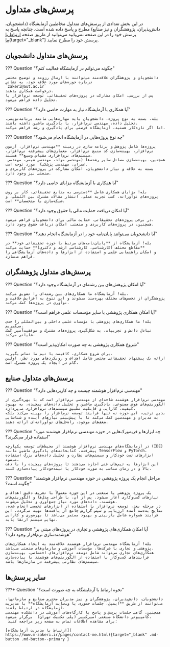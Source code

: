 # پرسش‌های متداول 
در این بخش تعدادی از پرسش‌های متداول مخاطبین آزمایشگاه (دانشجویان، دانش‌پذیران، پژوهشگران و نیز صنایع) مطرح و پاسخ داده شده است. 
چنانچه پاسخ به پرسش خود را در این صفحه نمی‌یابید می‌توانید از طریق صفحه [ارتباط با ما](contact.md){target="_blank"} پرسش خود را مطرح نمایید. 


## پرسش‌های متداول دانشجویان

??? Question "چگونه می‌توانم در آزمایشگاه فعالیت کنم؟"
    
    دانشجویان و پژوهشگران علاقه‌مند می‌توانند با ارسال رزومه و توضیح مختصر درباره حوزه‌های مورد علاقه خود، به نشانی 
    `zakeri@aut.ac.ir`
    درخواست همکاری بدهند.  
    پس از بررسی، امکان مشارکت در پروژه‌های تحقیقاتی، توسعه نرم‌افزار یا تحلیل داده فراهم می‌شود.


??? Question "آیا همکاری با آزمایشگاه نیاز به مهارت خاصی دارد؟"

    بله، بسته به نوع پروژه، دانشجویان باید مهارت‌هایی مانند برنامه‌نویسی، تحلیل داده، مهندسی نرم‌افزار، یا یادگیری ماشین داشته باشند.  
    اما اگر تازه‌کار هستید، آزمایشگاه فرصتی برای یادگیری و رشد فراهم می‌کند.


??? Question "چه نوع پروژه‌هایی در آزمایشگاه انجام می‌شود؟"

    پروژه‌ها شامل پژوهش و برنامه سازی در زمینه **مهندسی نرم‌افزار، آزمون نرم‌افزار، بهینه‌سازی کد منبع نرم‌افزار، معماری‌های پیشرفته نرم‌افزار، سیستم‌های نرم‌افزاری مقیاس وسیع** هستند. 
     همچنین، بهینه‌سازی مسائل سایر رشته‌ها (مهندسی مواد، مهندسی شیمی، مهندسی عمران، مهندسی پزشکی)  مورد توجه است. 
    بسته به علاقه و نیاز دانشجویان، امکان مشارکت در پروژه‌های کاربردی و صنعتی نیز وجود دارد.


??? Question "آیا همکاری با آزمایشگاه مزایای خاصی دارد؟"

    بله! مزایای همکاری شامل **دسترسی به منابع تحقیقاتی، کار بر روی پروژه‌های نوآورانه، کسب تجربه عملی، انتشار مقالات مشترک بین اللملی، و شبکه‌سازی با متخصصان** است.


??? Question "آیا امکان دریافت حمایت مالی یا حقوق وجود دارد؟"

    در برخی پروژه‌های تحقیقاتی، حمایت مالی برای دانشجویان فراهم می‌شود.  
    همچنین، در پروژه‌های کاربردی و صنعتی، امکان دریافت حقوق وجود دارد.


??? Question "آیا دانشجویان می‌توانند پایان‌نامه خود را در آزمایشگاه انجام دهند؟"

    بله! آزمایشگاه از **پایان‌نامه‌های مرتبط با حوزه تحقیقاتی خود** در **مقاطع مختلف (کارشناسی، کارشناسی ارشد و دکتری)** حمایت می‌کند  
    و امکان راهنمایی علمی و استفاده از ابزارها و داده‌های آزمایشگاهی را فراهم می‌سازد.




## پرسش‌های متداول پژوهشگران 

??? Question "آیا امکان پژوهش‌های بین رشته‌ای در آزمایشگاه وجود دارد؟"

    بله! آزمایشگاه ما همکاری‌های بین رشته‌ای را تشویق می‌کند.
    پژوهشگران از تخصص‌های مختلف بهره‌مند می‌شوند و این تنوع به افزایش خلاقیت و نوآوری در پروژه‌ها کمک می‌کند.



??? Question "آیا امکان همکاری پژوهشی با سایر مؤسسات علمی فراهم است؟"

    بله! ما همکاری‌های پژوهشی با مؤسسات علمی داخلی و بین‌المللی را جدی می‌گیریم.
    تبادل دانش و تجربیات، به شکل‌گیری پروژه‌های مشترک و موفقیت‌آمیز کمک شایانی می‌کند.


??? Question "شروع همکاری پژوهشی به چه صورت امکان‌پذیر است؟"

    برای شروع همکاری، کافیست با تیم ما تماس بگیرید.
    ارائه یک پیشنهاد تحقیقاتی مختصر شامل اهداف و رویکردهای مورد نظر، اولین گام در ایجاد یک پروژه مشترک است.



## پرسش‌های متداول صنایع


??? Question "مهندسی نرم‌افزار هوشمند چیست و چه کاربردهایی دارد؟"

    مهندسی نرم‌افزار هوشمند شاخه‌ای از مهندسی نرم‌افزار است که با بهره‌گیری از الگوریتم‌های هوش مصنوعی، یادگیری ماشین و تحلیل داده‌های پیچیده، به بهبود کیفیت، کارایی و قابلیت تطبیق سیستم‌های نرم‌افزاری می‌پردازد.
    بدین ترتیب، این حوزه نه تنها فرآیند توسعه نرم‌افزار را بهینه می‌کند بلکه به مدیران و مهندسین کمک می‌کند تا با پیش‌بینی نیازهای آینده و شناسایی ضعف‌های موجود، راه‌حل‌های نوآورانه‌ای ارائه دهند.



??? Question "چه ابزارها و فریمورک‌هایی در حوزه مهندسی نرم‌افزار هوشمند مورد استفاده قرار می‌گیرند؟"

    در آزمایشگاه‌های مهندسی نرم‌افزار هوشمند از محیط‌های توسعه یکپارچه (IDE) پیشرفته، کتابخانه‌های یادگیری ماشین مانند TensorFlow و PyTorch، ابزارهای تست خودکار و سیستم‌های نظارت و تحلیل داده‌های بزرگ استفاده می‌شود.
    این ابزارها به تیم‌های فنی اجازه می‌دهند تا پروژه‌های پیچیده را با دقت بالا و در زمان مناسب به صورت خودکار یا نیمه‌خودکار پیاده‌سازی کنند.



??? Question "مراحل انجام یک پروژه پژوهشی در حوزه مهندسی نرم‌افزار هوشمند چگونه است؟"

    یک پروژه پژوهشی یا صنعتی در این حوزه معمولاً با تعریف دقیق اهداف و نیازهای کسب‌وکاری آغاز می‌شود. پس از آن، با طراحی مدل‌ها و الگوریتم‌های هوشمند، داده‌های مورد نیاز جمع‌آوری و تحلیل می‌شوند.
    در مرحله بعد، توسعه نرم‌افزار با استفاده از ابزارهای تخصصی انجام شده، نتایج به‌دست آمده ارزیابی و سپس گزارش جامع از یافته‌ها تهیه می‌گردد. این فرآیند همواره شامل بازبینی و بهبود مستمر می‌باشد تا بهره‌وری و کارایی نهایی سیستم ارتقا یابد.


??? Question "آیا امکان همکاری‌های پژوهشی و تجاری در پروژه‌های مبتنی بر هوشمندسازی نرم‌افزار وجود دارد؟"

    بله! آزمایشگاه مهندسی نرم‌افزار هوشمند علاقه‌مند به ایجاد همکاری‌های پژوهشی و تجاری با شرکت‌ها، مؤسسات آموزشی و سازمان‌های صنعتی می‌باشد.
    همکاری‌های تجاری می‌تواند شامل توسعه نرم‌افزارهای اختصاصی، بهینه‌سازی فرآیندهای کسب‌وکار با استفاده از الگوریتم‌های هوشمند یا پیاده‌سازی سیستم‌های نظارتی پیشرفته در سازمان‌ها باشد.



## سایر پرسش‌ها

???+ Question "نحوه ارتباط با آزمایشگاه به چه صورت است؟"

    دانشجویان، دانش‌پذیران، پژوهشگران و نیز مدیران محترم صنایع و سازمانها، می‌توانند از طریق **ایمیل، جلسات حضوری یا وب‌سایت آزمایشگاه** با مدیریت آزمایشگاه در ارتباط باشند.  
    همچنین، گاهی جلسات پرسش و پاسخ یا کارگاه‌های آموزشی در دانشکده مهندسی کامپیوتر دانشگاه صنعتی امیرکبیر (پلی تکنیک تهران)  برگزار می‌شود.
     برای مشاهده اطلاعات تماس به صفحه زیر مراجعه کنید:
    
    [ارتباط با مدیریت آزمایشگاه]( 
    https://www.m-zakeri.ir/pages/contact-me.html){target="_blank" .md-button .md-button--primary }

